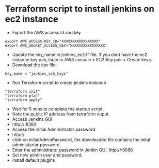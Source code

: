 # Terraform script to install jenkins on ec2 instance

- Export the AWS access Id and key
```
export AWS_ACCESS_KEY_ID="XXXXXXXXXXXXXXXXX"
export AWS_SECRET_ACCESS_KEY="XXXXXXXXXXXXXXXX"

```
- Update the key_name in jenkins_ec2.tf file. If you dont have the ec2 instance key pair, login to AWS console > EC2 Key pair > Create keys.
- Download the csv file.

```
key_name = "jenkins_ssh_keys"
```
- Run Terraform script to create jenkins instance
```
"terraform init"
"terraform plan"
"terraform apply"
```
- Wait for 5 mins to complete the startup script.
- Note the public IP address from terraform ouput.
- Access Jenkins GUI 
- http://<pulbic-ip>:8080
- Access the initial Administrator password
- http://<public-ip> 
- click on initialAdminPassword, the downloaded file contains the inital administartor password.
- Enter the administrator password in Jenkin GUI. http://<pulbic-ip>:8080
- Set new admin user and password.
- Install default plugins

